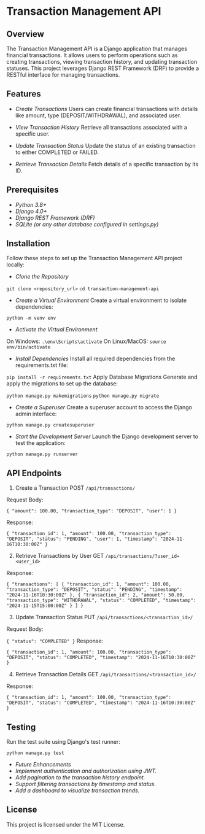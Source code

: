 # Transaction Management API

## Overview

The Transaction Management API is a Django application that manages financial transactions. It allows users to perform operations such as creating transactions, viewing transaction history, and updating transaction statuses. This project leverages Django REST Framework (DRF) to provide a RESTful interface for managing transactions.

## Features

- _Create Transactions_
  Users can create financial transactions with details like amount, type (DEPOSIT/WITHDRAWAL), and associated user.

- _View Transaction History_
  Retrieve all transactions associated with a specific user.

- _Update Transaction Status_
  Update the status of an existing transaction to either COMPLETED or FAILED.

- _Retrieve Transaction Details_
  Fetch details of a specific transaction by its ID.

## Prerequisites

- _Python 3.8+_
- _Django 4.0+_
- _Django REST Framework (DRF)_
- _SQLite (or any other database configured in settings.py)_

## Installation

Follow these steps to set up the Transaction Management API project locally:

- _Clone the Repository_

`git clone <repository_url>`
`cd transaction-management-api`

- _Create a Virtual Environment_
  Create a virtual environment to isolate dependencies:

`python -m venv env`

- _Activate the Virtual Environment_

On Windows:
`.\env\Scripts\activate`
On Linux/MacOS:
`source env/bin/activate`

- _Install Dependencies_
  Install all required dependencies from the requirements.txt file:

`pip install -r requirements.txt`
Apply Database Migrations
Generate and apply the migrations to set up the database:

`python manage.py makemigrations`
`python manage.py migrate`

- _Create a Superuser_
  Create a superuser account to access the Django admin interface:

`python manage.py createsuperuser`

- _Start the Development Server_
  Launch the Django development server to test the application:

`python manage.py runserver`

## API Endpoints

1. Create a Transaction
   POST `/api/transactions/`

Request Body:

`{
  "amount": 100.00,
  "transaction_type": "DEPOSIT",
  "user": 1
}`

Response:

`{
"transaction_id": 1,
"amount": 100.00,
"transaction_type": "DEPOSIT",
"status": "PENDING",
"user": 1,
"timestamp": "2024-11-16T10:30:00Z"
}`

2.  Retrieve Transactions by User
    GET `/api/transactions/?user_id=<user_id>`

Response:

`{
"transactions": [
{
"transaction_id": 1,
"amount": 100.00,
"transaction_type": "DEPOSIT",
"status": "PENDING",
"timestamp": "2024-11-16T10:30:00Z"
},
{
"transaction_id": 2,
"amount": 50.00,
"transaction_type": "WITHDRAWAL",
"status": "COMPLETED",
"timestamp": "2024-11-15T15:00:00Z"
}
]
}`

3. Update Transaction Status
   PUT `/api/transactions/<transaction_id>/`

Request Body:

`{
"status": "COMPLETED"
}`
Response:

`{
"transaction_id": 1,
"amount": 100.00,
"transaction_type": "DEPOSIT",
"status": "COMPLETED",
"timestamp": "2024-11-16T10:30:00Z"
}`

4. Retrieve Transaction Details
   GET `/api/transactions/<transaction_id>/`

Response:

`{
"transaction_id": 1,
"amount": 100.00,
"transaction_type": "DEPOSIT",
"status": "COMPLETED",
"timestamp": "2024-11-16T10:30:00Z"
}`

## Testing

Run the test suite using Django's test runner:

`python manage.py test`

- _Future Enhancements_
- _Implement authentication and authorization using JWT._
- _Add pagination to the transaction history endpoint._
- _Support filtering transactions by timestamp and status._
- _Add a dashboard to visualize transaction trends._

## License

This project is licensed under the MIT License.
